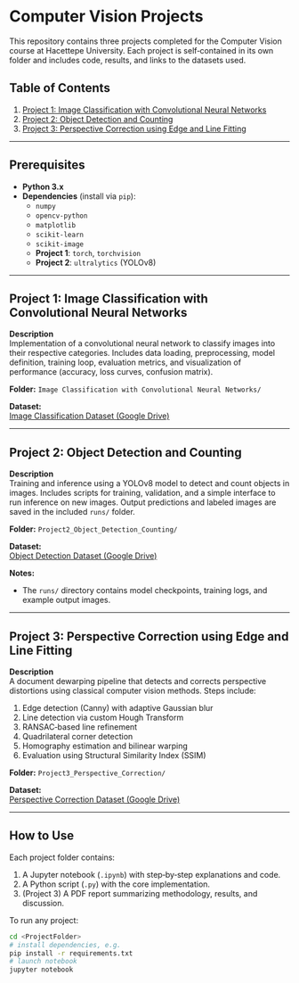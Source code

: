 # Computer Vision  Projects

This repository contains three projects completed for the Computer Vision course at Hacettepe University. Each project is self‑contained in its own folder and includes code, results, and links to the datasets used.

## Table of Contents

1. [Project 1: Image Classification with Convolutional Neural Networks](#project-1-image-classification-with-convolutional-neural-networks)  
2. [Project 2: Object Detection and Counting](#project-2-object-detection-and-counting)  
3. [Project 3: Perspective Correction using Edge and Line Fitting](#project-3-perspective-correction-using-edge-and-line-fitting)  

---

## Prerequisites

- **Python 3.x**  
- **Dependencies** (install via `pip`):  
  - `numpy`  
  - `opencv-python`  
  - `matplotlib`  
  - `scikit-learn`  
  - `scikit-image`  
  - **Project 1**: `torch`, `torchvision`  
  - **Project 2**: `ultralytics` (YOLOv8)  

---

## Project 1: Image Classification with Convolutional Neural Networks

**Description**  
Implementation of a convolutional neural network to classify images into their respective categories. Includes data loading, preprocessing, model definition, training loop, evaluation metrics, and visualization of performance (accuracy, loss curves, confusion matrix).

**Folder:** `Image Classification with Convolutional Neural Networks/`

**Dataset:**  
[Image Classification Dataset (Google Drive)](https://drive.google.com/file/d/1a0uuiylWnyGAr0JZVfhw2EPZ6XzcPtyb/view?usp=sharing)

---

## Project 2: Object Detection and Counting

**Description**  
Training and inference using a YOLOv8 model to detect and count objects in images. Includes scripts for training, validation, and a simple interface to run inference on new images. Output predictions and labeled images are saved in the included `runs/` folder.

**Folder:** `Project2_Object_Detection_Counting/`

**Dataset:**  
[Object Detection Dataset (Google Drive)](https://drive.google.com/file/d/1RwB_X8SxQnqoVT7IiTQD9GsX9-FRd8Ib/view?usp=sharing)

**Notes:**  
- The `runs/` directory contains model checkpoints, training logs, and example output images.  

---

## Project 3: Perspective Correction using Edge and Line Fitting

**Description**  
A document dewarping pipeline that detects and corrects perspective distortions using classical computer vision methods. Steps include:  
1. Edge detection (Canny) with adaptive Gaussian blur  
2. Line detection via custom Hough Transform  
3. RANSAC‑based line refinement  
4. Quadrilateral corner detection  
5. Homography estimation and bilinear warping  
6. Evaluation using Structural Similarity Index (SSIM)

**Folder:** `Project3_Perspective_Correction/`

**Dataset:**  
[Perspective Correction Dataset (Google Drive)](https://drive.google.com/file/d/1aPfzmYxLazyj15_zgCD96ImYdN9IZCPw/view?usp=sharing)

---

## How to Use

Each project folder contains:

1. A Jupyter notebook (`.ipynb`) with step‑by‑step explanations and code.  
2. A Python script (`.py`) with the core implementation.  
3. (Project 3) A PDF report summarizing methodology, results, and discussion.

To run any project:

```bash
cd <ProjectFolder>
# install dependencies, e.g.
pip install -r requirements.txt
# launch notebook
jupyter notebook
